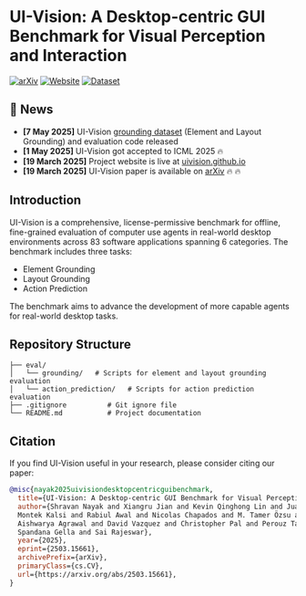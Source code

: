 # UI-Vision: A Desktop-centric GUI Benchmark for Visual Perception and Interaction

[![arXiv](https://img.shields.io/badge/arXiv-2503.15661-b31b1b.svg)](https://arxiv.org/abs/2503.15661)
[![Website](https://img.shields.io/badge/Website-UI--Vision-blue)](https://uivision.github.io/)
[![Dataset](https://img.shields.io/badge/🤗%20Dataset-UI--Vision-yellow)](https://huggingface.co/datasets/ServiceNow/ui-vision)

## 📢 News
- **[7 May 2025]** UI-Vision [grounding dataset](https://huggingface.co/datasets/ServiceNow/ui-vision) (Element and Layout Grounding) and evaluation code released
- **[1 May 2025]** UI-Vision got accepted to ICML 2025 🔥
- **[19 March 2025]** Project website is live at [uivision.github.io](https://uivision.github.io/)
- **[19 March 2025]** UI-Vision paper is available on [arXiv](https://arxiv.org/abs/2503.15661) 🔥 🔥 


## Introduction
UI-Vision is a comprehensive, license-permissive benchmark for offline, fine-grained evaluation of computer use agents in real-world desktop environments across 83 software applications spanning 6 categories. The benchmark includes three tasks:

- Element Grounding
- Layout Grounding  
- Action Prediction

The benchmark aims to advance the development of more capable agents for real-world desktop tasks.

## Repository Structure
```
├── eval/
│   └── grounding/   # Scripts for element and layout grounding evaluation
│   └── action_prediction/   # Scripts for action prediction evaluation
├── .gitignore          # Git ignore file
└── README.md           # Project documentation
```

## Citation

If you find UI-Vision useful in your research, please consider citing our paper:

```bibtex
@misc{nayak2025uivisiondesktopcentricguibenchmark,
  title={UI-Vision: A Desktop-centric GUI Benchmark for Visual Perception and Interaction},
  author={Shravan Nayak and Xiangru Jian and Kevin Qinghong Lin and Juan A. Rodriguez and
  Montek Kalsi and Rabiul Awal and Nicolas Chapados and M. Tamer Özsu and
  Aishwarya Agrawal and David Vazquez and Christopher Pal and Perouz Taslakian and
  Spandana Gella and Sai Rajeswar},
  year={2025},
  eprint={2503.15661},
  archivePrefix={arXiv},
  primaryClass={cs.CV},
  url={https://arxiv.org/abs/2503.15661},
}
```
